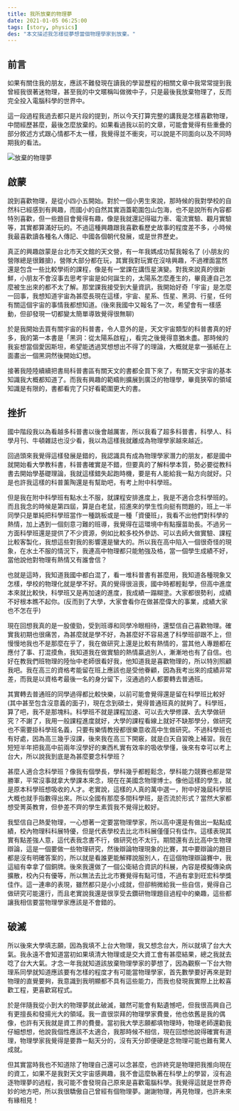 ```yaml
---
title: 我所放棄的物理夢
date: 2021-01-05 06:25:00
tags: [story, physics]
des: "本文描述我怎樣從夢想當個物理學家到放棄。"
---
```


## 前言

如果有關住我的朋友，應該不難發現在讀我的學習歷程的相關文章中我常常提到我曾經我很著迷物理，甚至我的中文暱稱叫做微中子，只是最後我放棄物理了，反而完全投入電腦科學的世界中。

這一段過程我過去都只是片段的提到，所以今天打算完整的講我是怎樣喜歡物理，中間經歷甚麼，最後怎麼放棄的。如果看過我以前的文章，可能會覺得有些重疊的部分敘述方式跟心情都不太一樣，我覺得並不衝突，可以說是不同面向以及不同時期我的看法。

![放棄的物理夢](https://user-images.githubusercontent.com/18013815/103585564-3b73f380-4f1e-11eb-9c87-d8de5f5e1cbb.png)

## 啟蒙

說到喜歡物理，是從小四小五開始。對於一個小男生來說，那時候的我對學校的自然科已經感到有興趣，而國小的自然其實涵蓋範圍包山包海，也不是說所有內容都特別喜歡，但一些題目會覺得有趣，像是我就還記得磁力車、電流實驗、觀月實驗等，其實都算滿好玩的。不過這種興趣跟我喜歡看歷史故事的程度差不多，小時候我最喜歡讀各種名人傳記、中國各個朝代發展，或是世界歷史。

真正的興趣啟蒙是台北市天文館的天文營，有一年我媽成功幫我報名了 (小朋友的營隊總是很難搶)，營隊大部分都在玩，其實我對玩實在沒啥興趣，不過裡面當然還是包含一些比較學術的課程，像是有一堂課在講恆星演變。對我來說真的很新鮮，小朋友不會沒事去思考宇宙是如何誕生的，太陽系怎麼產生的，畢竟連自己怎麼被生出來的都不太了解。那堂課我接受到大量資訊，我開始好奇「宇宙」是怎麼一回事，我想知道宇宙為甚麼長現在這樣，宇宙、星系、恆星、黑洞、行星，任何有關這個宇宙的事情我都想知道。(後來我國中又報名了一次，希望會有一樣感動，但卻發現一切都變太簡單導致覺得很無聊)

於是我開始去買有關宇宙的科普書，令人意外的是，天文宇宙類型的科普書真的好多，我的第一本書是「黑洞：從太陽系啟程」，看完之後覺得意猶未盡。那時候的我妄想當個愛因斯坦，希望能透過冥想想出不得了的理論，大概就是拿一張紙在上面畫出一個黑洞然後開始幻想。

接著我陸陸續續把書局科普書區有關天文的書都全買下來了，有關天文宇宙的基本知識我大概都知道了。而我有興趣的範疇則擴展到廣泛的物理學，畢竟狹窄的領域知識是有限的，書都看完了只好看範圍更大的書。

## 挫折

國中階段我以為看越多科普書以後會越厲害，所以我看了超多科普書，科學人、科學月刊、牛頓雜誌也沒少看，我以為這樣我就離成為物理學家越來越近。

回過頭來我覺得這樣發展是錯的，我認識具有成為物理學家潛力的朋友，都是國中就開始看大學教科書，科普書確實是不錯，但要真的了解科學本質，勢必要從教科書去開始學基礎理論，我就這樣錯失起跑時機，要是有人能給我一點方向就好。只是也許我這樣的科普薰陶還是有幫助吧，有考上附中科學班。

但是我在附中科學班有點水土不服，就課程安排進度上，我是不適合念科學班的。而且我念的時候是第四屆，算是白老鼠，招進來的學生性向挺有問題的，班上一半同學只是單純把科學班當作一種跳板或是一種「資優班」，我看不出他們對科學的熱情，加上遇到一個刻意刁難的班導，我覺得在這環境中有點揠苗助長。不過另一方面科學班還是提供了不少資源，例如比較多校外參訪、可以去師大做實驗、課程比較客製化，我想這些對我的影響還是蠻大的。所以我在高中陷入一個很奇怪的現象，在水土不服的情況下，我連高中物理都只能勉強及格，當一個學生成績不好，當他說他對物理有熱情又有誰會信？

也就是這時，我知道我國中都白混了，看一堆科普書有甚麼用，我知道各種現象又怎樣，學校的物理化就是學不好。真的覺得很沮喪，國中時都輕鬆學，但高中進度本來就比較快，科學班又是再加速的進度，我成績一蹋糊塗。大家都很勢利，成績不好根本瞧不起你。(反而到了大學，大家會看你在做甚麼偉大的事業，成績大家也不怎在乎)

現在回想我真的是一股傻勁，受到班導和同學冷眼相待，還堅信自己喜歡物理。確實我初期也很痛苦，為甚麼就是學不好，為甚麼好不容易進了科學班卻跟不上，但慢慢地我也不是那麼在乎了，我在做研究上還是比較有熱情的，當其他人專題都在應付了事、打混摸魚，我知道我在做實驗的熱情贏過別人，漸漸地也有了自信。也好在教我們班物理的陸怡中老師很看好我，他知道我是喜歡物理的，所以特別照顧我吧。我在高三的資格考能留在班上應該也是受他眷顧，因為我考出來的成績非常差，而我是以資格考最後一名的身分留下，沒通過的人都要轉去普通班。

其實轉去普通班的同學過得都比較快樂，以前可能會覺得還是留在科學班比較好(其中甚至包含沒意義的面子)，現在念到碩士，覺得普通班真的就夠了。科學班，算了吧，我不是那塊料。科學班不就是課程加速、可以去大學修課、去大學做研究？不謝了，我用一般課程進度就好，大學的課程看線上就好不缺那學分，做研究也不需要掛科學班名義，只要有樂情教授都很樂意收高中生做研究。不過科學班也有好處，因為高三幾乎沒課，後來我在高三下開竅，就是白天自習晚上補習。我在短短半年把我高中前兩年沒學好的東西札實有效率的吸收學懂，後來有幸可以考上台大，所以說我到底是為甚麼要念科學班？

甚麼人適合念科學班？像我有個學長，學科幾乎都輕鬆念，學科能力競賽也都是常勝軍，平常沒事就拿大學課本來念，現在在美國念物理博士。像他這樣的學生，就是原本科學班想吸收的人才。老實說，這樣的人真的萬中選一，附中好幾屆科學班大概也就手指數得出來。所以全國有那麼多間科學班，是否流於形式？當然大家都想受菁英教育，但參差不齊的學生素質我不覺得比較好。

我堅信自己熱愛物理，一心想著一定要當物理學家，所以高中還是有做出一點點成績，校內物理科科展特優，但是代表學校去比北市科展僅僅只有佳作。這樣表現其實有點差強人意，這代表我念書不行，做研究也不太行。期間還有去比高中生物理辯論，這是一個要做一些物理研究，然後辯論物理現象的比賽，其中要辯論的題目都是沒有明確答案的，所以就是看誰更能解釋說服別人，在這個物理辯論賽中，我這組有幸拿了個銅牌。後來我還做了一個公衛結合資訊的科展，內容是模擬傳染病擴散，校內只有優等，所以無法去比北市賽覺得有點可惜，不過有拿到旺宏科學獎佳作。這一連串的表現，雖然都只是小小成就，但卻稍微給我一些自信，覺得自己做研究可能還行，而且老實說我還是很享受去鑽研物理題目過程中的樂趣，這些都讓我相信要當物理學家應該是不會錯的。

## 破滅

所以後來大學填志願，因為我填不上台大物理，我又想念台大，所以就填了台大大氣。我永遠不會知道當初如果填清大物理或是交大資工會有甚麼結果，總之我就去唸了台大大氣。才念一年我就知道該放棄物理學家的夢想了，因為觀察一下台大物理系同學就知道應該要有怎樣的程度才有可能當物理學家，首先數學要好再來是對物理的直覺要夠，我意識到我明顯都不具有這些能力，而我也發現我實際上比較喜歡工程，更喜歡寫程式。

於是伴隨我從小到大的物理夢就此破滅，雖然可能會有點遺憾吧，但我很高興自己有更擅長和發揚光大的領域。我一直很崇拜的物理學家費曼，他也依舊是我的偶像，也許有天我就是資工界的費曼。當初我大學志願都填物理時，物理老師還勸我仔細想想，他說我個性應該不太適合，我那時候不相信，現在回想他說得確實有道理，物理學家我覺得是要靠一點天分的，沒有天分即便硬是念物理可能也難有驚人成就。

但其實當時我也不知道除了物理自己還可以念甚麼，也許終究是物理把我推向現在的資工，如果不是我對天文宇宙感興趣，我不會這麼執著在科學上的學習，沒有追逐物理夢的過程，我可能不會發現自己原來是喜歡電腦科學。我覺得這就是世界奇妙的地方吧，所以我很驕傲自己曾經有個物理夢。謝謝物理，再見物理，也許未來有緣相見！
